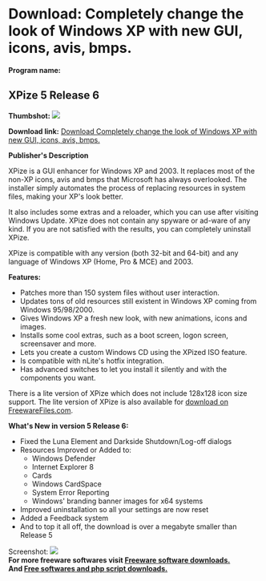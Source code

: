# Download: Completely change the look of Windows XP with new GUI, icons, avis, bmps.

**Program name:**

## XPize 5 Release 6

  
**Thumbshot:** ![](http://www.freewarefiles.com/screenshot/xpize_md.gif)   
  
**Download link:** [Download Completely change the look of Windows XP with new GUI, icons, avis, bmps.](http://freesoftwares.boysofts.com/XPize_program_14921.html)  
  


**Publisher's Description**  
  


XPize is a GUI enhancer for Windows XP and 2003. It replaces most of the non-XP icons, avis and bmps that Microsoft has always overlooked. The installer simply automates the process of replacing resources in system files, making your XP's look better. 

It also includes some extras and a reloader, which you can use after visiting Windows Update. XPize does not contain any spyware or ad-ware of any kind. If you are not satisfied with the results, you can completely uninstall XPize.

XPize is compatible with any version (both 32-bit and 64-bit) and any language of Windows XP (Home, Pro & MCE) and 2003. 

**Features:**

  * Patches more than 150 system files without user interaction. 
  * Updates tons of old resources still existent in Windows XP coming from Windows 95/98/2000. 
  * Gives Windows XP a fresh new look, with new animations, icons and images. 
  * Installs some cool extras, such as a boot screen, logon screen, screensaver and more. 
  * Lets you create a custom Windows CD using the XPized ISO feature. 
  * Is compatible with nLite's hotfix integration. 
  * Has advanced switches to let you install it silently and with the components you want. 

There is a lite version of XPize which does not include 128x128 icon size support. The lite version of XPize is also available for [download on FreewareFiles.com](http://www.freewarefiles.com/program_2_219_34980.html).

**What's New in version 5 Release 6:**

  * Fixed the Luna Element and Darkside Shutdown/Log-off dialogs 
  * Resources Improved or Added to: 
    * Windows Defender 
    * Internet Explorer 8 
    * Cards 
    * Windows CardSpace 
    * System Error Reporting 
    * Windows' branding banner images for x64 systems 
  * Improved uninstallation so all your settings are now reset 
  * Added a Feedback system 
  * And to top it all off, the download is over a megabyte smaller than Release 5 

  
  
Screenshot: ![](http://www.freewarefiles.com/screenshot/xpize.gif)   
**For more freeware softwares visit [Freeware software downloads.](http://freesoftwares.boysofts.com/)**   
**And [Free softwares and php script downloads.](http://www.boysofts.com/)**
